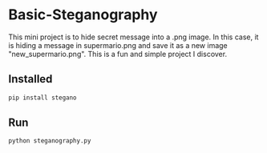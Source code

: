 # Basic-Steganography
This mini project is to hide secret message into a .png image. In this case, it is hiding a message in supermario.png and save it as a new image "new_supermario.png". This is a fun and simple project I discover.

## Installed
```bash
pip install stegano
```

## Run
```bash
python steganography.py
```
